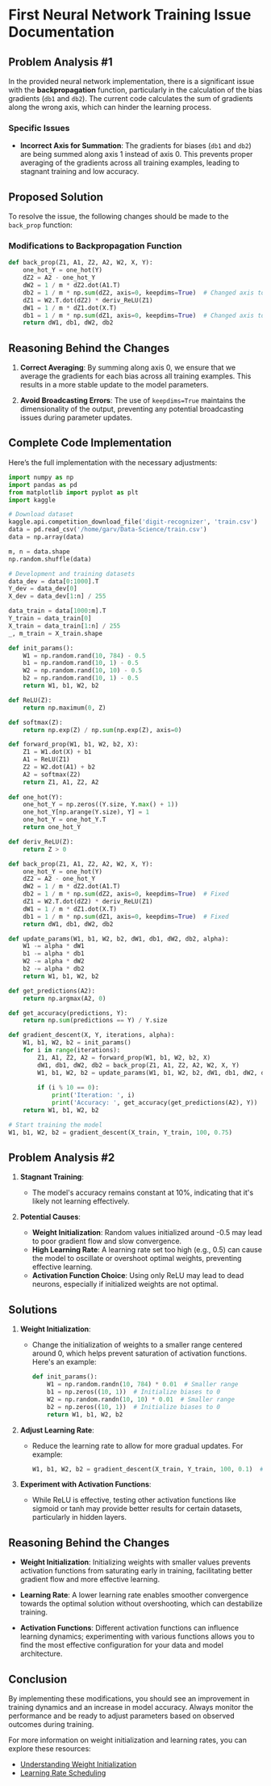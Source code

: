 # First Neural Network Training Issue Documentation

## Problem Analysis #1

In the provided neural network implementation, there is a significant issue with the **backpropagation** function, particularly in the calculation of the bias gradients (`db1` and `db2`). The current code calculates the sum of gradients along the wrong axis, which can hinder the learning process.

### Specific Issues

- **Incorrect Axis for Summation**: The gradients for biases (`db1` and `db2`) are being summed along axis 1 instead of axis 0. This prevents proper averaging of the gradients across all training examples, leading to stagnant training and low accuracy.

## Proposed Solution

To resolve the issue, the following changes should be made to the `back_prop` function:

### Modifications to Backpropagation Function

```python
def back_prop(Z1, A1, Z2, A2, W2, X, Y):
    one_hot_Y = one_hot(Y)
    dZ2 = A2 - one_hot_Y
    dW2 = 1 / m * dZ2.dot(A1.T)
    db2 = 1 / m * np.sum(dZ2, axis=0, keepdims=True)  # Changed axis to 0 and keepdims to True
    dZ1 = W2.T.dot(dZ2) * deriv_ReLU(Z1)
    dW1 = 1 / m * dZ1.dot(X.T)
    db1 = 1 / m * np.sum(dZ1, axis=0, keepdims=True)  # Changed axis to 0 and keepdims to True
    return dW1, db1, dW2, db2
```
## Reasoning Behind the Changes

1. **Correct Averaging**: By summing along axis 0, we ensure that we average the gradients for each bias across all training examples. This results in a more stable update to the model parameters.
  
2. **Avoid Broadcasting Errors**: The use of `keepdims=True` maintains the dimensionality of the output, preventing any potential broadcasting issues during parameter updates.

## Complete Code Implementation

Here’s the full implementation with the necessary adjustments:

```python
import numpy as np
import pandas as pd
from matplotlib import pyplot as plt
import kaggle

# Download dataset
kaggle.api.competition_download_file('digit-recognizer', 'train.csv')
data = pd.read_csv('/home/garv/Data-Science/train.csv')
data = np.array(data)

m, n = data.shape
np.random.shuffle(data)

# Development and training datasets
data_dev = data[0:1000].T
Y_dev = data_dev[0]
X_dev = data_dev[1:n] / 255

data_train = data[1000:m].T
Y_train = data_train[0]
X_train = data_train[1:n] / 255
_, m_train = X_train.shape

def init_params():
    W1 = np.random.rand(10, 784) - 0.5
    b1 = np.random.rand(10, 1) - 0.5
    W2 = np.random.rand(10, 10) - 0.5
    b2 = np.random.rand(10, 1) - 0.5
    return W1, b1, W2, b2 

def ReLU(Z):
    return np.maximum(0, Z)

def softmax(Z):
    return np.exp(Z) / np.sum(np.exp(Z), axis=0)

def forward_prop(W1, b1, W2, b2, X):
    Z1 = W1.dot(X) + b1
    A1 = ReLU(Z1)
    Z2 = W2.dot(A1) + b2
    A2 = softmax(Z2)
    return Z1, A1, Z2, A2
    
def one_hot(Y):
    one_hot_Y = np.zeros((Y.size, Y.max() + 1))
    one_hot_Y[np.arange(Y.size), Y] = 1
    one_hot_Y = one_hot_Y.T
    return one_hot_Y

def deriv_ReLU(Z):
    return Z > 0

def back_prop(Z1, A1, Z2, A2, W2, X, Y):
    one_hot_Y = one_hot(Y)
    dZ2 = A2 - one_hot_Y
    dW2 = 1 / m * dZ2.dot(A1.T)
    db2 = 1 / m * np.sum(dZ2, axis=0, keepdims=True)  # Fixed
    dZ1 = W2.T.dot(dZ2) * deriv_ReLU(Z1)
    dW1 = 1 / m * dZ1.dot(X.T)
    db1 = 1 / m * np.sum(dZ1, axis=0, keepdims=True)  # Fixed
    return dW1, db1, dW2, db2

def update_params(W1, b1, W2, b2, dW1, db1, dW2, db2, alpha):
    W1 -= alpha * dW1
    b1 -= alpha * db1
    W2 -= alpha * dW2
    b2 -= alpha * db2
    return W1, b1, W2, b2

def get_predictions(A2):
    return np.argmax(A2, 0)

def get_accuracy(predictions, Y):
    return np.sum(predictions == Y) / Y.size

def gradient_descent(X, Y, iterations, alpha):
    W1, b1, W2, b2 = init_params()
    for i in range(iterations):
        Z1, A1, Z2, A2 = forward_prop(W1, b1, W2, b2, X)
        dW1, db1, dW2, db2 = back_prop(Z1, A1, Z2, A2, W2, X, Y)
        W1, b1, W2, b2 = update_params(W1, b1, W2, b2, dW1, db1, dW2, db2, alpha)
        
        if (i % 10 == 0):
            print('Iteration: ', i)
            print('Accuracy: ', get_accuracy(get_predictions(A2), Y))
    return W1, b1, W2, b2

# Start training the model
W1, b1, W2, b2 = gradient_descent(X_train, Y_train, 100, 0.75)
```
## Problem Analysis #2

1. **Stagnant Training**:
   - The model's accuracy remains constant at 10%, indicating that it's likely not learning effectively.

2. **Potential Causes**:
   - **Weight Initialization**: Random values initialized around -0.5 may lead to poor gradient flow and slow convergence.
   - **High Learning Rate**: A learning rate set too high (e.g., 0.5) can cause the model to oscillate or overshoot optimal weights, preventing effective learning.
   - **Activation Function Choice**: Using only ReLU may lead to dead neurons, especially if initialized weights are not optimal.

## Solutions

1. **Weight Initialization**:
   - Change the initialization of weights to a smaller range centered around 0, which helps prevent saturation of activation functions. Here's an example:
     ```python
     def init_params():
         W1 = np.random.randn(10, 784) * 0.01  # Smaller range
         b1 = np.zeros((10, 1))  # Initialize biases to 0
         W2 = np.random.randn(10, 10) * 0.01  # Smaller range
         b2 = np.zeros((10, 1))  # Initialize biases to 0
         return W1, b1, W2, b2
     ```

2. **Adjust Learning Rate**:
   - Reduce the learning rate to allow for more gradual updates. For example:
     ```python
     W1, b1, W2, b2 = gradient_descent(X_train, Y_train, 100, 0.1)  # Reduced alpha to 0.1
     ```

3. **Experiment with Activation Functions**:
   - While ReLU is effective, testing other activation functions like sigmoid or tanh may provide better results for certain datasets, particularly in hidden layers.

## Reasoning Behind the Changes

- **Weight Initialization**: Initializing weights with smaller values prevents activation functions from saturating early in training, facilitating better gradient flow and more effective learning.

- **Learning Rate**: A lower learning rate enables smoother convergence towards the optimal solution without overshooting, which can destabilize training.

- **Activation Functions**: Different activation functions can influence learning dynamics; experimenting with various functions allows you to find the most effective configuration for your data and model architecture.

## Conclusion

By implementing these modifications, you should see an improvement in training dynamics and an increase in model accuracy. Always monitor the performance and be ready to adjust parameters based on observed outcomes during training.

For more information on weight initialization and learning rates, you can explore these resources:
- [Understanding Weight Initialization](https://towardsdatascience.com/understanding-weight-initialization-in-deep-learning-5f99464b1c45)
- [Learning Rate Scheduling](https://machinelearningmastery.com/learning-rate-schedules-for-deep-learning-neural-networks/)

